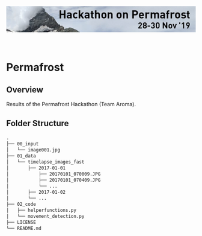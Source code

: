 <div>
<img src="./00_input/image001.jpg" alt="header" width="750"/>
</div>
<br>
<br>

# Permafrost

## Overview

Results of the Permafrost Hackathon (Team Aroma).


## Folder Structure

```
.
├── 00_input
│   └── image001.jpg
├── 01_data
│   └── timelapse_images_fast
│       ├── 2017-01-01
│           ├── 20170101_070009.JPG
│           ├── 20170101_070409.JPG
│           └── ...
│       ├── 2017-01-02
│       └── ...
├── 02_code
│   ├── helperfunctions.py
│   └── movement_detection.py
├── LICENSE
└── README.md
```